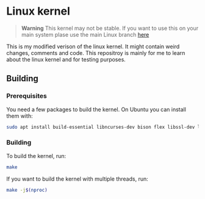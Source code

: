 # Linux kernel

> **Warning**
> This kernel may not be stable. If you want to use this on your main system plase use the main Linux branch [here](https://github.com/torvalds/linux)

This is my modified verison of the linux kernel. It might contain weird changes, comments and code. This repositroy is mainly for me to learn about the linux kernel and for testing purposes.

## Building

### Prerequisites

You need a few packages to build the kernel. On Ubuntu you can install them with:

```bash
sudo apt install build-essential libncurses-dev bison flex libssl-dev libelf-dev
```

### Building

To build the kernel, run:

```bash
make
```

If you want to build the kernel with multiple threads, run:

```bash
make -j$(nproc)
```

